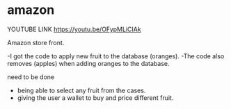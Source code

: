 # amazon

YOUTUBE LINK
https://youtu.be/OFypMLiCIAk



Amazon store front.

-I got the code to apply new fruit to the database (oranges).
-The code also removes (apples) when adding oranges to the database.


need to be done

- being able to select any fruit from the cases.
- giving the user a wallet to buy and price different fruit.

